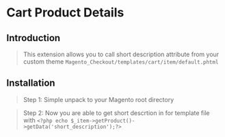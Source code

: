 # Cart Product Details

## Introduction

> This extension allows you to call short description attribute from your custom theme `Magento_Checkout/templates/cart/item/default.phtml`


## Installation

>    Step 1: Simple unpack to your Magento root directory

>    Step 2: Now you are able to  get short descrtion in for template file with 
`<?php echo $_item->getProduct()->getData('short_description');?>`
